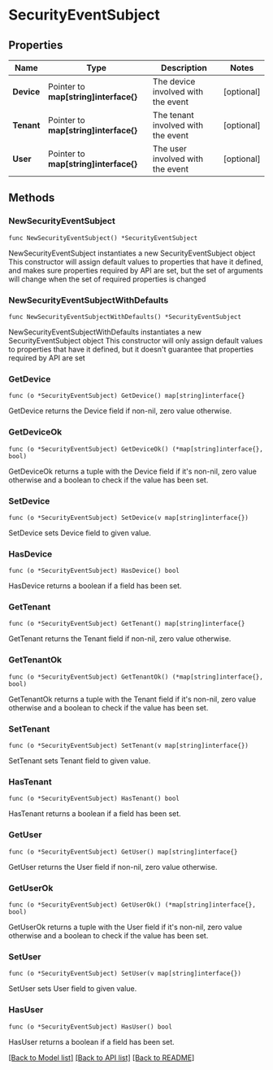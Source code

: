 # SecurityEventSubject

## Properties

Name | Type | Description | Notes
------------ | ------------- | ------------- | -------------
**Device** | Pointer to **map[string]interface{}** | The device involved with the event | [optional] 
**Tenant** | Pointer to **map[string]interface{}** | The tenant involved with the event | [optional] 
**User** | Pointer to **map[string]interface{}** | The user involved with the event | [optional] 

## Methods

### NewSecurityEventSubject

`func NewSecurityEventSubject() *SecurityEventSubject`

NewSecurityEventSubject instantiates a new SecurityEventSubject object
This constructor will assign default values to properties that have it defined,
and makes sure properties required by API are set, but the set of arguments
will change when the set of required properties is changed

### NewSecurityEventSubjectWithDefaults

`func NewSecurityEventSubjectWithDefaults() *SecurityEventSubject`

NewSecurityEventSubjectWithDefaults instantiates a new SecurityEventSubject object
This constructor will only assign default values to properties that have it defined,
but it doesn't guarantee that properties required by API are set

### GetDevice

`func (o *SecurityEventSubject) GetDevice() map[string]interface{}`

GetDevice returns the Device field if non-nil, zero value otherwise.

### GetDeviceOk

`func (o *SecurityEventSubject) GetDeviceOk() (*map[string]interface{}, bool)`

GetDeviceOk returns a tuple with the Device field if it's non-nil, zero value otherwise
and a boolean to check if the value has been set.

### SetDevice

`func (o *SecurityEventSubject) SetDevice(v map[string]interface{})`

SetDevice sets Device field to given value.

### HasDevice

`func (o *SecurityEventSubject) HasDevice() bool`

HasDevice returns a boolean if a field has been set.

### GetTenant

`func (o *SecurityEventSubject) GetTenant() map[string]interface{}`

GetTenant returns the Tenant field if non-nil, zero value otherwise.

### GetTenantOk

`func (o *SecurityEventSubject) GetTenantOk() (*map[string]interface{}, bool)`

GetTenantOk returns a tuple with the Tenant field if it's non-nil, zero value otherwise
and a boolean to check if the value has been set.

### SetTenant

`func (o *SecurityEventSubject) SetTenant(v map[string]interface{})`

SetTenant sets Tenant field to given value.

### HasTenant

`func (o *SecurityEventSubject) HasTenant() bool`

HasTenant returns a boolean if a field has been set.

### GetUser

`func (o *SecurityEventSubject) GetUser() map[string]interface{}`

GetUser returns the User field if non-nil, zero value otherwise.

### GetUserOk

`func (o *SecurityEventSubject) GetUserOk() (*map[string]interface{}, bool)`

GetUserOk returns a tuple with the User field if it's non-nil, zero value otherwise
and a boolean to check if the value has been set.

### SetUser

`func (o *SecurityEventSubject) SetUser(v map[string]interface{})`

SetUser sets User field to given value.

### HasUser

`func (o *SecurityEventSubject) HasUser() bool`

HasUser returns a boolean if a field has been set.


[[Back to Model list]](../README.md#documentation-for-models) [[Back to API list]](../README.md#documentation-for-api-endpoints) [[Back to README]](../README.md)


